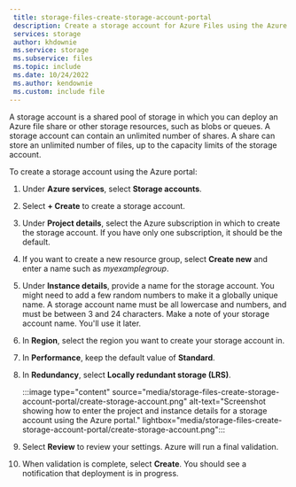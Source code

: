 ```yaml
---
 title: storage-files-create-storage-account-portal
 description: Create a storage account for Azure Files using the Azure portal.
 services: storage
 author: khdownie
 ms.service: storage
 ms.subservice: files
 ms.topic: include
 ms.date: 10/24/2022
 ms.author: kendownie
 ms.custom: include file
---
```

A storage account is a shared pool of storage in which you can deploy an Azure file share or other storage resources, such as blobs or queues. A storage account can contain an unlimited number of shares. A share can store an unlimited number of files, up to the capacity limits of the storage account.

To create a storage account using the Azure portal:

1. Under **Azure services**, select **Storage accounts**.
1. Select **+ Create** to create a storage account.
1. Under **Project details**, select the Azure subscription in which to create the storage account. If you have only one subscription, it should be the default.
1. If you want to create a new resource group, select **Create new** and enter a name such as *myexamplegroup*.
1. Under **Instance details**, provide a name for the storage account. You might need to add a few random numbers to make it a globally unique name. A storage account name must be all lowercase and numbers, and must be between 3 and 24 characters. Make a note of your storage account name. You'll use it later.
1. In **Region**, select the region you want to create your storage account in.
1. In **Performance**, keep the default value of **Standard**.
1. In **Redundancy**, select **Locally redundant storage (LRS)**.

   :::image type="content" source="media/storage-files-create-storage-account-portal/create-storage-account.png" alt-text="Screenshot showing how to enter the project and instance details for a storage account using the Azure portal." lightbox="media/storage-files-create-storage-account-portal/create-storage-account.png":::

1. Select **Review** to review your settings. Azure will run a final validation.
1. When validation is complete, select **Create**. You should see a notification that deployment is in progress.
